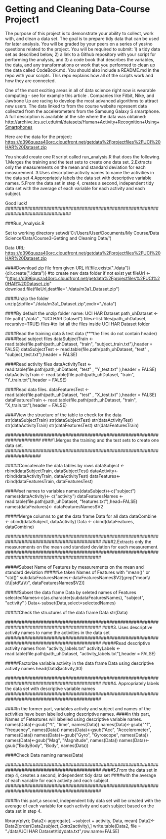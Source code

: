 # Getting and Cleaning Data-Course Project1
The purpose of this project is to demonstrate your ability to collect, work with, and clean a data set. The goal is to prepare tidy data that can be used for later analysis. You will be graded by your peers on a series of yes/no questions related to the project. You will be required to submit: 1) a tidy data set as described below, 2) a link to a Github repository with your script for performing the analysis, and 3) a code book that describes the variables, the data, and any transformations or work that you performed to clean up the data called CodeBook.md. You should also include a README.md in the repo with your scripts. This repo explains how all of the scripts work and how they are connected.  

One of the most exciting areas in all of data science right now is wearable computing - see for example  this article . Companies like Fitbit, Nike, and Jawbone Up are racing to develop the most advanced algorithms to attract new users. The data linked to from the course website represent data collected from the accelerometers from the Samsung Galaxy S smartphone. A full description is available at the site where the data was obtained: 
http://archive.ics.uci.edu/ml/datasets/Human+Activity+Recognition+Using+Smartphones 

Here are the data for the project: 
https://d396qusza40orc.cloudfront.net/getdata%2Fprojectfiles%2FUCI%20HAR%20Dataset.zip 

You should create one R script called run_analysis.R that does the following. 
1.Merges the training and the test sets to create one data set.
2.Extracts only the measurements on the mean and standard deviation for each measurement. 
3.Uses descriptive activity names to name the activities in the data set
4.Appropriately labels the data set with descriptive variable names.
5.From the data set in step 4, creates a second, independent tidy data set with the average of each variable for each activity and each subject.

Good luck!
################################################################################

###Run_Analysis.R

Set to working directory
setwd('C:/Users/User/Documents/My Course/Data Science/Data/Course3-Getting and Cleaning Data/')

Data URL: https://d396qusza40orc.cloudfront.net/getdata%2Fprojectfiles%2FUCI%20HAR%20Dataset.zip 

####Download zip file from given URL
if(!file.exists("./data")){dir.create("./data")} #to create new data folder if not exist yet
fileUrl <- "https://d396qusza40orc.cloudfront.net/getdata%2Fprojectfiles%2FUCI%20HAR%20Dataset.zip"
download.file(fileUrl,destfile="./data/m3a1_Dataset.zip")

####Unzip the folder
unzip(zipfile="./data/m3a1_Dataset.zip",exdir="./data")

####By default the unzip folder name: UCI HAR Dataset
path_uhDataset <- file.path("./data" , "UCI HAR Dataset")
files<-list.files(path_uhDataset, recursive=TRUE)
files #to list all the files inside UCI HAR Dataset folder


####Read the training data & test data (***the files do not contain header)
####Read subject files
dataSubjectTrain <- read.table(file.path(path_uhDataset, "train", "subject_train.txt"),header = FALSE)
dataSubjectTest  <- read.table(file.path(path_uhDataset, "test" , "subject_test.txt"),header = FALSE)

####Read activity files
dataActivityTest  <- read.table(file.path(path_uhDataset, "test" , "Y_test.txt" ),header = FALSE)
dataActivityTrain <- read.table(file.path(path_uhDataset, "train", "Y_train.txt"),header = FALSE)

####Read data files.
dataFeaturesTest  <- read.table(file.path(path_uhDataset, "test" , "X_test.txt" ),header = FALSE)
dataFeaturesTrain <- read.table(file.path(path_uhDataset, "train", "X_train.txt"),header = FALSE)

####View the structure of the table to check for the data
str(dataSubjectTrain)
str(dataSubjectTest)
str(dataActivityTest)
str(dataActivityTrain)
str(dataFeaturesTest)
str(dataFeaturesTrain)

#####################################################################
####1.Merges the training and the test sets to create one data set.
#####################################################################

#####Concatenate the data tables by rows
dataSubject <- rbind(dataSubjectTrain, dataSubjectTest)
dataActivity<- rbind(dataActivityTrain, dataActivityTest)
dataFeatures<- rbind(dataFeaturesTrain, dataFeaturesTest)

#####set names to variables
names(dataSubject)<-c("subject")
names(dataActivity)<- c("activity")
dataFeaturesNames <- read.table(file.path(path_uhDataset, "features.txt"),head=FALSE)
names(dataFeatures)<- dataFeaturesNames$V2

#####Merge columns to get the data frame Data for all data
dataCombine <- cbind(dataSubject, dataActivity)
Data <- cbind(dataFeatures, dataCombine)

###########################################################################################
####2.Extracts only the measurements on the mean and standard deviation for each measurement.
###########################################################################################

#####Subset Name of Features by measurements on the mean and standard deviation
#####i.e taken Names of Features with "mean()" or "std()"
subdataFeaturesNames<-dataFeaturesNames$V2[grep("mean\\(\\)|std\\(\\)", dataFeaturesNames$V2)]

#####Subset the data frame Data by seleted names of Features
selectedNames<-c(as.character(subdataFeaturesNames), "subject", "activity" )
Data<-subset(Data,select=selectedNames)

#####Check the structures of the data frame Data
str(Data)

###########################################################################################
####3. Uses descriptive activity names to name the activities in the data set
###########################################################################################
#####Read descriptive activity names from "activity_labels.txt"
activityLabels <- read.table(file.path(path_uhDataset, "activity_labels.txt"),header = FALSE)

#####Factorize variable activity in the data frame Data using descriptive activity names
head(Data$activity,30)

###########################################################################################
####4. Appropriately labels the data set with descriptive variable names
###########################################################################################

####In the former part, variables activity and subject and names of the activities have been labelled using descriptive names.
####In this part, Names of Feteatures will labelled using descriptive variable names.
names(Data)<-gsub("^t", "time", names(Data))
names(Data)<-gsub("^f", "frequency", names(Data))
names(Data)<-gsub("Acc", "Accelerometer", names(Data))
names(Data)<-gsub("Gyro", "Gyroscope", names(Data))
names(Data)<-gsub("Mag", "Magnitude", names(Data))
names(Data)<-gsub("BodyBody", "Body", names(Data))

####Check Data naming
names(Data)

###########################################################################################
####5.From the data set in step 4, creates a second, independent tidy data set 
####with the average of each variable for each activity and each subject.
###########################################################################################

####In this part,a second, independent tidy data set will be created with the average of each variable for each activity and each subject based on the data set in step 4.

library(plyr);
Data2<-aggregate(. ~subject + activity, Data, mean)
Data2<-Data2[order(Data2$subject,Data2$activity),]
write.table(Data2, file = "./data/UCI HAR Dataset/tidydata.txt",row.name=FALSE)

